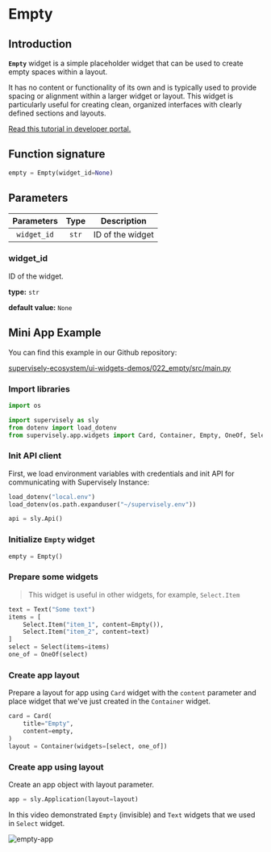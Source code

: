 # Empty

## Introduction

**`Empty`** widget is a simple placeholder widget that can be used to create empty spaces within a layout. 

It has no content or functionality of its own and is typically used to provide spacing or alignment within a larger widget or layout. This widget is particularly useful for creating clean, organized interfaces with clearly defined sections and layouts.




[Read this tutorial in developer portal.](https://developer.supervise.ly/app-development/apps-with-gui/empty)

## Function signature

```python
empty = Empty(widget_id=None)
```

## Parameters

| Parameters | Type |   Description    |
| :--------: | :--: | :--------------: |
| `widget_id`  | `str`  | ID of the widget |

### widget_id

ID of the widget.

**type:** `str`

**default value:** `None`

## Mini App Example

You can find this example in our Github repository:

[supervisely-ecosystem/ui-widgets-demos/022_empty/src/main.py](https://github.com/supervisely-ecosystem/ui-widgets-demos/blob/master/022_empty/src/main.py)

### Import libraries

```python
import os

import supervisely as sly
from dotenv import load_dotenv
from supervisely.app.widgets import Card, Container, Empty, OneOf, Select, Text
```

### Init API client

First, we load environment variables with credentials and init API for communicating with Supervisely Instance:

```python
load_dotenv("local.env")
load_dotenv(os.path.expanduser("~/supervisely.env"))

api = sly.Api()
```

### Initialize `Empty` widget

```python
empty = Empty()
```

### Prepare some widgets 

> This widget is useful in other widgets, for example,  `Select.Item`

```python
text = Text("Some text")
items = [
    Select.Item("item_1", content=Empty()),
    Select.Item("item_2", content=text)
]
select = Select(items=items)
one_of = OneOf(select)
```

### Create app layout

Prepare a layout for app using `Card` widget with the `content` parameter and place widget that we've just created in the `Container` widget.

```python
card = Card(
    title="Empty",
    content=empty,
)
layout = Container(widgets=[select, one_of])
```

### Create app using layout

Create an app object with layout parameter.

```python
app = sly.Application(layout=layout)
```

In this video demonstrated `Empty` (invisible) and `Text` widgets that we used in `Select` widget.

![empty-app](https://user-images.githubusercontent.com/79905215/219017739-1dc185a9-bb16-489a-b412-2dda94294398.gif)

